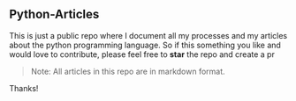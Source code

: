 ## Python-Articles
This is just a public repo where I document all my processes and my articles about the python programming language. 
So if this something you like and would love to contribute, please feel free to **star** the repo and create a pr

> Note: All articles in this repo are in markdown format.


Thanks!
